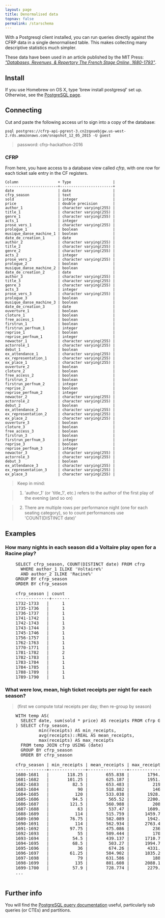 ```yaml
---
layout: page
title: Denormalised data
topnav: false
permalink: /starschema
---
```


With a Postgresql client installed, you can run queries directly against the CFRP data in a single denormalised table.  This makes collecting many descriptive statistics much simpler.

These data have been used in an article published by the MIT Press: [*"Databases, Revenues, & Repertory
The French Stage Online, 1680-1793"*](https://cfrp.mitpress.mit.edu/).

## Install

If you use Homebrew on OS X, type 'brew install postgresql' set up. Otherwise, see the [PostgreSQL page](http://www.postgresql.org/download/).

## Connecting

Cut and paste the following access url to sign into a copy of the database:

`psql postgres://cfrp-api-pgrest-3.cn2zqxuebjgw.us-west-2.rds.amazonaws.com/snapshot_12_05_2015 -U guest`

> password: cfrp-hackathon-2016

### CFRP

From here, you have access to a database view called *cfrp*, with one row for each ticket sale entry in the CF registers.

    Column                  + Type                   |
    ------------------------+------------------------+
    date                    | date                   |
    cfrp_season             | text                   |
    sold                    | integer                |
    price                   | double precision       |
    author_1                | character varying(255) |
    title_1                 | character varying(255) |
    genre_1                 | character varying(255) |
    acts_1                  | integer                |
    prose_vers_1            | character varying(255) |
    prologue_1              | boolean                |
    musique_danse_machine_1 | boolean                |
    date_de_creation_1      | date                   |
    author_2                | character varying(255) |
    title_2                 | character varying(255) |
    genre_2                 | character varying(255) |
    acts_2                  | integer                |
    prose_vers_2            | character varying(255) |
    prologue_2              | boolean                |
    musique_danse_machine_2 | boolean                |
    date_de_creation_2      | date                   |
    author_3                | character varying(255) |
    title_3                 | character varying(255) |
    genre_3                 | character varying(255) |
    acts_3                  | integer                |
    prose_vers_3            | character varying(255) |
    prologue_3              | boolean                |
    musique_danse_machine_3 | boolean                |
    date_de_creation_3      | date                   |
    ouverture_1             | boolean                |
    cloture_1               | boolean                |
    free_access_1           | boolean                |
    firstrun_1              | boolean                |
    firstrun_perfnum_1      | integer                |
    reprise_1               | boolean                |
    reprise_perfnum_1       | integer                |
    newactor_1              | character varying(255) |
    actorrole_1             | character varying(255) |
    debut_1                 | boolean                |
    ex_attendance_1         | character varying(255) |
    ex_representation_1     | character varying(255) |
    ex_place_1              | character varying(255) |
    ouverture_2             | boolean                |
    cloture_2               | boolean                |
    free_access_2           | boolean                |
    firstrun_2              | boolean                |
    firstrun_perfnum_2      | integer                |
    reprise_2               | boolean                |
    reprise_perfnum_2       | integer                |
    newactor_2              | character varying(255) |
    actorrole_2             | character varying(255) |
    debut_2                 | boolean                |
    ex_attendance_2         | character varying(255) |
    ex_representation_2     | character varying(255) |
    ex_place_2              | character varying(255) |
    ouverture_3             | boolean                |
    cloture_3               | boolean                |
    free_access_3           | boolean                |
    firstrun_3              | boolean                |
    firstrun_perfnum_3      | integer                |
    reprise_3               | boolean                |
    reprise_perfnum_3       | integer                |
    newactor_3              | character varying(255) |
    actorrole_3             | character varying(255) |
    debut_3                 | boolean                |
    ex_attendance_3         | character varying(255) |
    ex_representation_3     | character varying(255) |
    ex_place_3              | character varying(255) |

> Keep in mind:

> 1. 'author_1' (or 'title_1', etc.) refers to the author of the first play of the evening (and so on)

> 2. There are multiple rows per performance night (one for each seating category), so to count performances use 'COUNT(DISTINCT date)'

## Examples

### How many nights in each season did a Voltaire play open for a Racine play?

<pre>
    SELECT cfrp_season, COUNT(DISTINCT date) FROM cfrp
      WHERE author_1 ILIKE 'Voltaire%'
      AND author_2 ILIKE 'Racine%'
    GROUP BY cfrp_season
    ORDER BY cfrp_season

    cfrp_season | count
    -------------+-------
    1732-1733   |     1
    1735-1736   |     1
    1736-1737   |     1
    1741-1742   |     1
    1742-1743   |     1
    1743-1744   |     3
    1745-1746   |     1
    1756-1757   |     1
    1762-1763   |     1
    1770-1771   |     1
    1781-1782   |     2
    1782-1783   |     1
    1783-1784   |     1
    1784-1785   |     1
    1788-1789   |     1
    1789-1790   |     1</pre>

### What were low, mean, high ticket receipts per night for each season?  
> (first we compute total receipts per day; then re-group by season)

<pre>
    WITH temp AS(
      SELECT date, sum(sold * price) AS receipts FROM cfrp GROUP BY date
    ) SELECT cfrp_season,
             min(receipts) AS min_receipts,
             avg(receipts)::REAL AS mean_receipts,
             max(receipts) AS max_receipts
      FROM temp JOIN cfrp USING (date)
      GROUP BY cfrp_season
      ORDER BY cfrp_season

    cfrp_season | min_receipts | mean_receipts | max_receipts
    ------------+--------------+---------------+--------------
    1680-1681   |       118.25 |       655.838 |       1794.5
    1681-1682   |       101.25 |       625.187 |       1951.5
    1682-1683   |         82.5 |       653.483 |         2191
    1683-1684   |           90 |       518.882 |         1468
    1684-1685   |          120 |       533.038 |       1928.5
    1685-1686   |         94.5 |        565.52 |       2200.5
    1686-1687   |        121.5 |       560.988 |         2085
    1687-1688   |           63 |        537.47 |       1609.5
    1688-1689   |          114 |       515.759 |      1459.75
    1689-1690   |        76.75 |       582.089 |       1942.5
    1690-1691   |          114 |       562.934 |      2763.45
    1691-1692   |        97.75 |       475.086 |         2367
    1692-1693   |           55 |       509.444 |         1707
    1693-1694   |         54.5 |       439.137 |      1710.75
    1694-1695   |         68.5 |        503.27 |      1994.75
    1695-1696   |           36 |        674.26 |       4331.5
    1696-1697   |        61.25 |       584.902 |      1835.25
    1697-1698   |           79 |       631.586 |         1882
    1698-1699   |          135 |       801.608 |      2088.15
    1699-1700   |         57.9 |       728.774 |       2279.1
    ...
    </pre>

## Further info

You will find the [PostgreSQL query documentation](http://www.postgresql.org/docs/9.5/static/sql-select.html) useful, particularly sub queries (or CTEs) and partitions.
